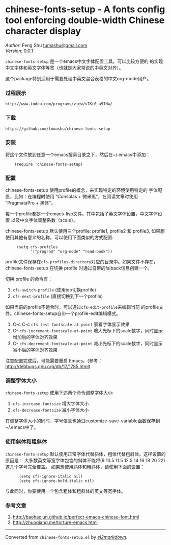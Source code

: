 # chinese-fonts-setup - A fonts config tool enforcing double-width Chinese character display

*Author:* Feng Shu <tumashu@gmail.com><br>
*Version:* 0.0.1<br>

`chinese-fonts-setup` 是一个emacs中文字体配置工具。可以比较方便的
的实现中文字体和英文字体等宽（也就是大家常说的中英文对齐）。

这个package特别适用于需要处理中英文混合表格的中文org-mode用户。

### 过程展示 ###

    http://www.tudou.com/programs/view/v7Kr0_a9INw/

### 下载 ###

    https://github.com/tumashu/chinese-fonts-setup

### 安装 ###
将这个文件放到任意一个emacs搜索目录之下，然后在~/.emacs中添加：

        (require 'chinese-fonts-setup)

### 配置 ###
chinese-fonts-setup 使用profile的概念，来实现特定的环境使用特定的
字体配置，比如：在编程时使用 “Consolas + 微米黑”，在阅读文章时使用
“PragmataPro + 黑体”。

每一个profile都是一个emacs-lisp文件。其中包括了英文字体设置，中文字体设置
以及中文字体调整系数（scale）。

chinese-fonts-setup 默认使用三个profile: profile1, profile2 和 profile3,
如果想使用其他有意义的名称，可以使用下面类似的方式配置:

         (setq cfs-profiles
               '("program" "org-mode" "read-book"))

profile文件保存在`cfs-profiles-directory`对应的目录中。如果文件不存在，
chinese-fonts-setup 在切换 profile 时通过自带的falback信息创建一个。

切换 profile 的命令有：

1. `cfs-switch-profile` (使用ido切换profile)
2. `cfs-next-profile`   (直接切换到下一个profile)

如果当前的profile不适合时，可以通过`cfs-edit-profile`来编辑当前
的profile文件。chinese-fonts-setup自带一个profile-edit编辑模式。

1.  C-c C-c     `cfs-test-fontscale-at-point`
                 察看字体显示效果
2.  C-<up>      `cfs-increment-fontscale-at-point`
                 增大光标下的scale数字，同时显示增加后的字体对齐效果
3.  C-<down>    `cfs-decrement-fontscale-at-point`
                 减小光标下的scale数字，同时显示减小后的字体对齐效果

注意配置完成后，可能需要重启 Emacs。(参考： http://debbugs.gnu.org/db/17/1785.html)

### 调整字体大小 ###
`chinese-fonts-setup` 使用下述两个命令调整字体大小:

1.  `cfs-increase-fontsize` 增大字体大小
2.  `cfs-decrease-fontsize` 减小字体大小

在调整字体大小的同时，字号信息也通过customize-save-variable函数保存到~/.emacs中了。

### 使用斜体和粗斜体 ###
`chinese-fonts-setup` 默认使用正常字体代替斜体，粗体代替粗斜体。这样设置的原因是：
大多数英文等宽字体包含的斜体不能将(9 10.5 11.5 12.5 14 16 18 20 22)这几个字号完全覆盖。
如果想使用斜体和粗斜体，请使用下面的设置：

          (setq cfs-ignore-italic nil)
          (setq cfs-ignore-bold-italic nil)

与此同时，你要使用一个包含粗体和粗斜体的英文等宽字体。

### 参考文章 ###

1. http://baohaojun.github.io/perfect-emacs-chinese-font.html
2. http://zhuoqiang.me/torture-emacs.html


---
Converted from `chinese-fonts-setup.el` by [*el2markdown*](https://github.com/Lindydancer/el2markdown).
